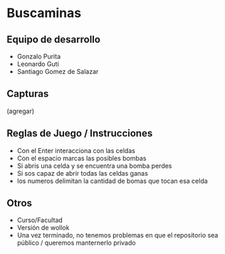 # Buscaminas

## Equipo de desarrollo

- Gonzalo Purita
- Leonardo Guti
- Santiago Gomez de Salazar

## Capturas

(agregar)

## Reglas de Juego / Instrucciones

- Con el Enter interacciona con las celdas
- Con el espacio marcas las posibles bombas
- Si abris una celda y se encuentra una bomba perdes
- Si sos capaz de abrir todas las celdas ganas
- los numeros delimitan la cantidad de bomas que tocan esa celda


## Otros

- Curso/Facultad
- Versión de wollok
- Una vez terminado, no tenemos problemas en que el repositorio sea público / queremos manternerlo privado
